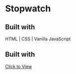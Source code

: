 # Stopwatch

## Built with

HTML | CSS | Vanilla JavaScript

## Built with
<a href="https://bazifabdullah.github.io/stopwatch/" target="_blank">Click to View</a>
